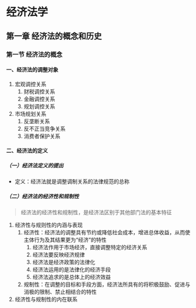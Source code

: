 # 经济法学

## 第一章 经济法的概念和历史
### 第一节 经济法的概念
#### 一、经济法的调整对象
1. 宏观调控关系
    1. 财税调控关系
    2. 金融调控关系
    3. 规划调控关系
2. 市场规划关系
    1. 反垄断关系
    2. 反不正当竞争关系
    3. 消费者保护关系

#### 二、经济法的定义
##### （一）经济法定义的提出
- 定义：经济法就是调整调制关系的法律规范的总称

##### （二）经济法的经济性和规制性
> 经济法的经济性和规制性，是经济法区别于其他部门法的基本特征

1. 经济性与规则性的内涵与表现
    1. 经济性：经济法的调整具有节约或降低社会成本，增进总体收益，从而使主体行为及其结果更为“经济”的特性
        1. 经济法作用于市场经济，直接调整特定的经济关系
        2. 经济法要反映经济规律
        3. 经济法是经济政策的法律化
        4. 经济法运用的是法律化的经济手段
        5. 经济法追求的是总体上的经济效益
    2. 规制性：在调整的目标和手段方面，经济法所具有的将积极鼓励、促进与消极的限制、禁止相结合的特性
2. 经济性与规制性的内在联系
